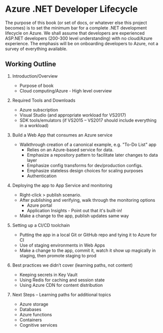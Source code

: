 # Azure .NET Developer Lifecycle 

The purpose of this book (or set of docs, or whatever else this project becomes) is to set the minimum bar for a complete .NET development lifecycle on Azure. We shall assume that developers are experienced ASP.NET developers (200-300 level understanding) with no cloud/Azure experience. The emphasis will be on onboarding developers to Azure, not a survey of everything available.  

## Working Outline

1. Introduction/Overview
    * Purpose of book
    * Cloud computing/Azure - High level overview
     
2. Required Tools and Downloads
    * Azure subscription 
    * Visual Studio (and appropriate workload for VS2017)
    * SDK tools/emulators (if VS2015 – VS2017 should include everything in a workload)

3. Build a Web App that consumes an Azure service 
    * Walkthrough creation of a canonical example, e.g. "To-Do List" app
        * Relies on an Azure-based service for data.
        * Emphasize a repository pattern to facilitate later changes to data layer
        * Emphasize config transforms for dev/production configs.
        * Emphasize stateless design choices for scaling purposes
        * Authentication
    
4. Deploying the app to App Service and monitoring 
    * Right-click > publish scenario.
    * After publishing and verifying, walk through the monitoring options
        * Azure portal
        * Application Insights - Point out that it's built-in!
    * Make a change to the app, publish updates same way

5. Setting up a CI/CD toolchain 
    * Putting the app in a local Git or GitHub repo and tying it to Azure for CI
    * Use of staging environments in Web Apps 
    * Make a change to the app, commit it, watch it show up magically in staging, then promote staging to prod

6. Best practices we didn’t cover (learning paths, not content)
    * Keeping secrets in Key Vault
    * Using Redis for caching and session state
    * Using Azure CDN for content distribution

7.	Next Steps – Learning paths for additional topics
    * Azure storage
    * Databases
    * Azure functions
    * Containers
    * Cognitive services
